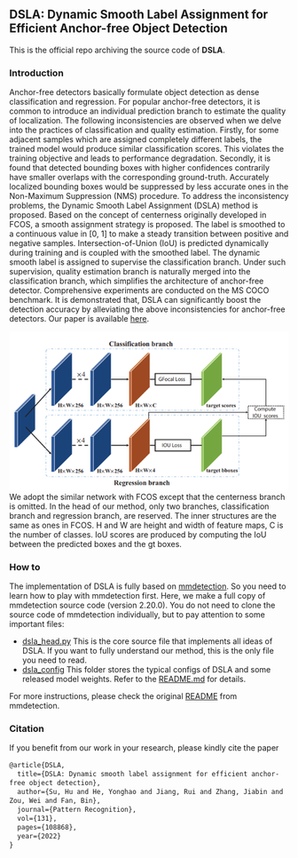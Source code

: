 
## DSLA: Dynamic Smooth Label Assignment for Efficient Anchor-free Object Detection
This is the official repo archiving the source code of **DSLA**. 

### Introduction
Anchor-free detectors basically formulate object detection as dense classification and regression. 
For popular anchor-free detectors, it is common to introduce an individual prediction branch to 
estimate the quality of localization. The following inconsistencies are observed when we delve 
into the practices of classification and quality estimation. Firstly, for some adjacent samples 
which are assigned completely different labels, the trained model would produce similar 
classification scores. This violates the training objective and leads to performance degradation. 
Secondly, it is found that detected bounding boxes with higher confidences contrarily have smaller 
overlaps with the corresponding ground-truth. Accurately localized bounding boxes would be 
suppressed by less accurate ones in the Non-Maximum Suppression (NMS) procedure. To address 
the inconsistency problems, the Dynamic Smooth Label Assignment (DSLA) method is proposed. 
Based on the concept of centerness originally developed in FCOS, a smooth assignment strategy 
is proposed. The label is smoothed to a continuous value in [0, 1] to make a steady transition 
between positive and negative samples. Intersection-of-Union (IoU) is predicted dynamically 
during training and is coupled with the smoothed label. The dynamic smooth label is assigned 
to supervise the classification branch. Under such supervision, quality estimation branch is 
naturally merged into the classification branch, which simplifies the architecture of anchor-free 
detector. Comprehensive experiments are conducted on the MS COCO benchmark. It is demonstrated that,
DSLA can significantly boost the detection accuracy by alleviating the above inconsistencies for 
anchor-free detectors. Our paper is available [here]().

![Approach](resources/img.png)
We adopt the similar network with FCOS except that the centerness branch is
omitted. In the head of our method, only two branches, classification branch 
and regression branch, are reserved. The inner structures are the same as ones 
in FCOS. H and W are height and width of feature maps, C is the number of 
classes. IoU scores are produced by computing the IoU between the predicted 
boxes and the gt boxes.

### How to
The implementation of DSLA is fully based on [mmdetection](https://github.com/open-mmlab/mmdetection).
So you need to learn how to play with mmdetection first. Here, we make a full copy of mmdetection source code
(version 2.20.0). You do not need to clone the source code of mmdetection individually, but to pay attention to
some important files:
* [dsla_head.py](mmdet/models/dense_heads/dsla_head.py) This is the core source file that implements all ideas of DSLA.
If you want to fully understand our method, this is the only file you need to read.
* [dsla_config](configs/dsla) This folder stores the typical configs of DSLA and some released model weights.
Refer to the [README.md](configs/dsla/README.md) for details.

For more instructions, please check the original [README](mmdet_README.md) from mmdetection.

### Citation
If you benefit from our work in your research, please kindly cite the paper
```
@article{DSLA,
  title={DSLA: Dynamic smooth label assignment for efficient anchor-free object detection},
  author={Su, Hu and He, Yonghao and Jiang, Rui and Zhang, Jiabin and Zou, Wei and Fan, Bin},
  journal={Pattern Recognition},
  vol={131},
  pages={108868},
  year={2022}
}
```
